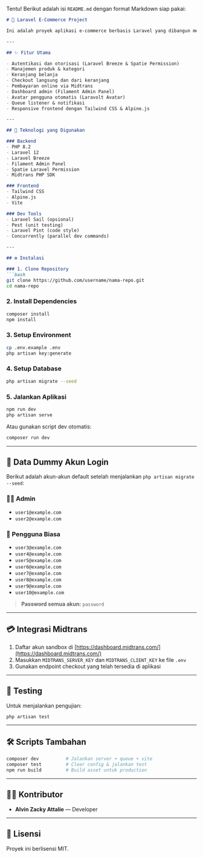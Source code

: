 Tentu! Berikut adalah isi `README.md` dengan format Markdown siap pakai:

````markdown
# 🛒 Laravel E-Commerce Project

Ini adalah proyek aplikasi e-commerce berbasis Laravel yang dibangun menggunakan Laravel 12, dengan fitur autentikasi, manajemen produk, checkout, dan integrasi pembayaran Midtrans.

---

## ✨ Fitur Utama

- Autentikasi dan otorisasi (Laravel Breeze & Spatie Permission)
- Manajemen produk & kategori
- Keranjang belanja
- Checkout langsung dan dari keranjang
- Pembayaran online via Midtrans
- Dashboard admin (Filament Admin Panel)
- Avatar pengguna otomatis (Laravolt Avatar)
- Queue listener & notifikasi
- Responsive frontend dengan Tailwind CSS & Alpine.js

---

## 🔧 Teknologi yang Digunakan

### Backend
- PHP 8.2
- Laravel 12
- Laravel Breeze
- Filament Admin Panel
- Spatie Laravel Permission
- Midtrans PHP SDK

### Frontend
- Tailwind CSS
- Alpine.js
- Vite

### Dev Tools
- Laravel Sail (opsional)
- Pest (unit testing)
- Laravel Pint (code style)
- Concurrently (parallel dev commands)

---

## ⚙️ Instalasi

### 1. Clone Repository
```bash
git clone https://github.com/username/nama-repo.git
cd nama-repo
````

### 2. Install Dependencies

```bash
composer install
npm install
```

### 3. Setup Environment

```bash
cp .env.example .env
php artisan key:generate
```

### 4. Setup Database

```bash
php artisan migrate --seed
```

### 5. Jalankan Aplikasi

```bash
npm run dev
php artisan serve
```

Atau gunakan script dev otomatis:

```bash
composer run dev
```

---

## 👥 Data Dummy Akun Login

Berikut adalah akun-akun default setelah menjalankan `php artisan migrate --seed`:

### 👨‍💼 Admin

* `user1@example.com`
* `user2@example.com`

### 👤 Pengguna Biasa

* `user3@example.com`
* `user4@example.com`
* `user5@example.com`
* `user6@example.com`
* `user7@example.com`
* `user8@example.com`
* `user9@example.com`
* `user10@example.com`

> **Password semua akun:** `password`

---

## 💳 Integrasi Midtrans

1. Daftar akun sandbox di [https://dashboard.midtrans.com/](https://dashboard.midtrans.com/)
2. Masukkan `MIDTRANS_SERVER_KEY` dan `MIDTRANS_CLIENT_KEY` ke file `.env`
3. Gunakan endpoint checkout yang telah tersedia di aplikasi

---

## 🧪 Testing

Untuk menjalankan pengujian:

```bash
php artisan test
```

---

## 🛠 Scripts Tambahan

```bash
composer dev          # Jalankan server + queue + vite
composer test         # Clear config & jalankan test
npm run build         # Build asset untuk production
```

---

## 🧑‍💻 Kontributor

* **Alvin Zacky Attalie** — Developer

---

## 📄 Lisensi

Proyek ini berlisensi MIT.

```

